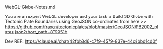 
WebGL-Globe-Notes.md

You are an expert WebGL developer and your task is Build 3D Globe with Tectonic Plate Boundaries using GeoJSON co-ordinates from here >> https://github.com/fraxen/tectonicplates/blob/master/GeoJSON/PB2002_plates.json?short_path=879951b

Dev REF: https://claude.ai/chat/42fbb3d6-c7f9-4579-837e-44c8bbd1cd0f 